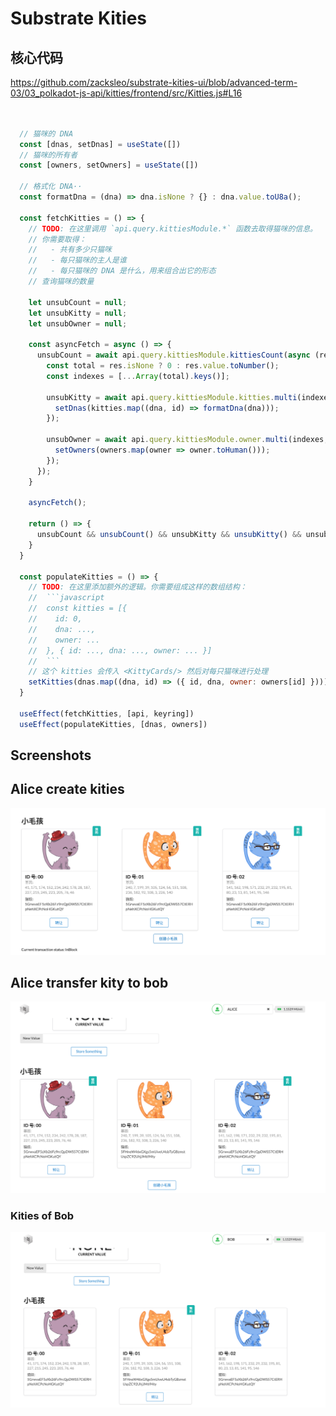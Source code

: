 # Substrate Kities

## 核心代码


https://github.com/zacksleo/substrate-kities-ui/blob/advanced-term-03/03_polkadot-js-api/kitties/frontend/src/Kitties.js#L16

```js


  // 猫咪的 DNA
  const [dnas, setDnas] = useState([])
  // 猫咪的所有者
  const [owners, setOwners] = useState([])

  // 格式化 DNA··
  const formatDna = (dna) => dna.isNone ? {} : dna.value.toU8a();

  const fetchKitties = () => {
    // TODO: 在这里调用 `api.query.kittiesModule.*` 函数去取得猫咪的信息。
    // 你需要取得：
    //   - 共有多少只猫咪
    //   - 每只猫咪的主人是谁
    //   - 每只猫咪的 DNA 是什么，用来组合出它的形态
    // 查询猫咪的数量

    let unsubCount = null;
    let unsubKitty = null;
    let unsubOwner = null;

    const asyncFetch = async () => {
      unsubCount = await api.query.kittiesModule.kittiesCount(async (res) => {
        const total = res.isNone ? 0 : res.value.toNumber();
        const indexes = [...Array(total).keys()];

        unsubKitty = await api.query.kittiesModule.kitties.multi(indexes, kitties => {
          setDnas(kitties.map((dna, id) => formatDna(dna)));
        });

        unsubOwner = await api.query.kittiesModule.owner.multi(indexes, owners => {
          setOwners(owners.map(owner => owner.toHuman()));
        });
      });
    }

    asyncFetch();

    return () => {
      unsubCount && unsubCount() && unsubKitty && unsubKitty() && unsubOwner && unsubOwner()
    }
  }

  const populateKitties = () => {
    // TODO: 在这里添加额外的逻辑。你需要组成这样的数组结构：
    //  ```javascript
    //  const kitties = [{
    //    id: 0,
    //    dna: ...,
    //    owner: ...
    //  }, { id: ..., dna: ..., owner: ... }]
    //  ```
    // 这个 kitties 会传入 <KittyCards/> 然后对每只猫咪进行处理
    setKitties(dnas.map((dna, id) => ({ id, dna, owner: owners[id] })))
  }

  useEffect(fetchKitties, [api, keyring])
  useEffect(populateKitties, [dnas, owners])

```

## Screenshots

## Alice create kities

![](.screenshots/alice-create-kities.png)

## Alice transfer kity to bob

![](.screenshots/alice-transfer-kity-to-bob.png)

### Kities of Bob

![](.screenshots/kities-of-bob.png)

